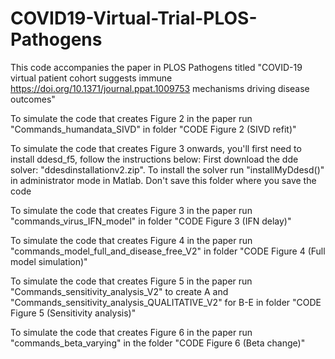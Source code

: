 # COVID19-Virtual-Trial-PLOS-Pathogens
This code accompanies the paper in PLOS Pathogens titled "COVID-19 virtual patient cohort suggests immune https://doi.org/10.1371/journal.ppat.1009753 mechanisms driving disease outcomes" 

To simulate the code that creates Figure 2 in the paper run "Commands_humandata_SIVD" in folder "CODE Figure 2 (SIVD refit)"

To simulate the code that creates Figure 3 onwards, you'll first need to install ddesd_f5, follow the instructions below: 
First download the dde solver: "ddesdinstallationv2.zip". To install the solver run "installMyDdesd()" in administrator mode in Matlab. Don't save this folder where you save the code

To simulate the code that creates Figure 3 in the paper run "commands_virus_IFN_model" in folder "CODE Figure 3 (IFN delay)"

To simulate the code that creates Figure 4 in the paper run "commands_model_full_and_disease_free_V2" in folder "CODE Figure 4 (Full model simulation)"

To simulate the code that creates Figure 5 in the paper run "Commands_sensitivity_analysis_V2" to create A and "Commands_sensitivity_analysis_QUALITATIVE_V2" for B-E in folder "CODE Figure 5 (Sensitivity analysis)"

To simulate the code that creates Figure 6 in the paper run "commands_beta_varying" in the folder "CODE Figure 6 (Beta change)"


